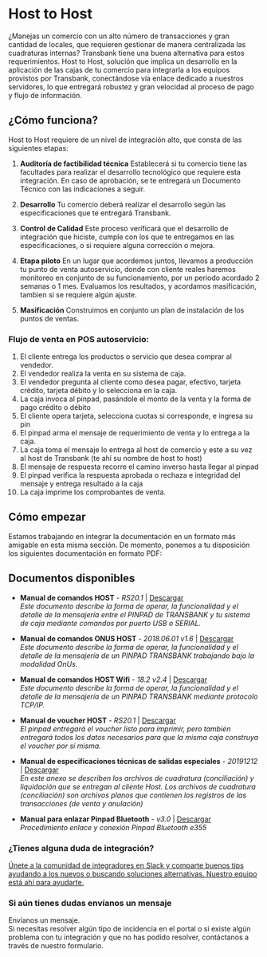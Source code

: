# Host to Host
¿Manejas un comercio con un alto número de transacciones y gran cantidad de locales, que requieren gestionar de manera 
centralizada las cuadraturas internas? Transbank tiene una buena alternativa para estos requerimientos. 
Host to Host, solución que implica un desarrollo en la aplicación de las cajas de tu comercio para integrarla a los 
equipos provistos por Transbank, conectándose vía enlace dedicado a nuestros servidores, lo que entregará robustez y 
gran velocidad al proceso de pago y flujo de información.

## ¿Cómo funciona?
Host to Host requiere de un nivel de integración alto, que consta de las siguientes etapas:

1. **Auditoría de factibilidad técnica**
Establecerá si tu comercio tiene las facultades para realizar el desarrollo tecnológico que requiere esta 
integración. En caso de aprobación, se te entregará un Documento Técnico con las indicaciones a seguir.

2. **Desarrollo**
Tu comercio deberá realizar el desarrollo según las especificaciones que te entregará Transbank.


3. **Control de Calidad**
Este proceso verificará que el desarrollo de integración que hiciste, 
cumple con los que te entregamos en las especificaciones, o si requiere alguna corrección o mejora.

4. **Etapa piloto**
En un lugar que acordemos juntos, llevamos a producción tu punto de venta autoservicio, donde con cliente reales haremos monitoreo en conjunto de su funcionamiento, por un periodo acordado 2 semanas o 1 mes. Evaluamos los resultados, y acordamos masificación, tambien si se requiere algún ajuste.


5. **Masificación**
Construimos en conjunto un plan de instalación de los puntos de ventas.


### **Flujo de venta en POS autoservicio:** 
1. El cliente entrega los productos o servicio que desea comprar al vendedor.
2. El vendedor realiza la venta en su sistema de caja.
3. El vendedor pregunta al cliente como desea pagar, efectivo, tarjeta crédito, tarjeta débito y lo selecciona en la caja.
4. La caja invoca al pinpad, pasándole el monto de la venta y la forma de pago crédito o débito
5. El cliente opera tarjeta, selecciona cuotas si corresponde, e ingresa su pin
6. El pinpad arma el mensaje de requerimiento de venta y lo entrega a la caja.
7. La caja toma el mensaje lo entrega al host de comercio y este a su vez al host de Transbank (te ahí su nombre de host to host)
8. El mensaje de respuesta recorre el camino inverso hasta llegar al pinpad
9. El pinpad verifica la respuesta aprobada o rechaza e integridad del mensaje y entrega resultado a la caja
10. La caja imprime los comprobantes de venta.

## Cómo empezar
Estamos trabajando en integrar la documentación en un formato más amigable en esta misma sección. 
De momento, ponemos a tu disposición los siguientes documentación en formato PDF: 

## Documentos disponibles
- **Manual de comandos HOST** - _RS20.1_ | [Descargar](/files/manual-comandos-2-9.pdf) <br />
_Este documento describe la forma de operar, la funcionalidad y el detalle de la mensajería entre el PINPAD de TRANSBANK y tu sistema de caja mediante comandos por puerto USB o SERIAL._

- **Manual de comandos ONUS HOST** - _2018.06.01 v1.6_ | [Descargar](/files/manual-comandos-pinpad-anexo-onus-1-6.pdf) <br />
_Este documento describe la forma de operar, la funcionalidad y el detalle de la mensajería de un PINPAD TRANSBANK trabajando bajo la modalidad OnUs._

- **Manual de comandos HOST Wifi** - _18.2 v2.4_ | [Descargar](/files/manual-comandos-pinpad-host-wifi.pdf) <br />
_Este documento describe la forma de operar, la funcionalidad y el detalle de la mensajería de un PINPAD TRANSBANK mediante protocolo TCP/IP._

- **Manual de voucher HOST** - _RS20.1_ | [Descargar](/files/manual-voucher-con-surcharge.pdf) <br />
_El pinpad entregará el voucher listo para imprimir, pero también entregará todos los datos necesarios para que la misma caja construya el voucher por sí misma._

- **Manual de especificaciones técnicas de salidas especiales** - _20191212_ | [Descargar](/files/manual-especificaciones-tecnicas-20191212.pdf) <br />
_En este anexo se describen los archivos de cuadratura (conciliación) y liquidación que se entregan al cliente Host. 
Los archivos de cuadratura (conciliación) son archivos planos que contienen los registros de las transacciones 
(de venta y anulación)_

- **Manual para enlazar Pinpad Bluetooth** - _v3.0_ | [Descargar](/files/manual-enlazar-pinpad-bluetooth-3-0.pdf) <br />
_Procedimiento enlace y conexión Pinpad Bluetooth e355_

<div class="container slate">
  <div class='slate-after-footer'>
    <div class='row d-flex align-items-stretch'>
      <div class='col-12 col-lg-6'>
        <h3 class='toc-ignore fo-size-22 text-center'>¿Tienes alguna duda de integración?</h3>
        <a href='https://join-transbankdevelopers-slack.herokuapp.com/' target='_blank'>
          <div class='td_block_gray'>
            <img src="https://p9.zdassets.com/hc/theme_assets/138842/200037786/logo.png" alt="" >
            <div class='td_pa-txt'>
              Únete a la comunidad de integradores en Slack y comparte buenos tips ayudando a los nuevos o buscando soluciones alternativas. Nuestro equipo está ahí para ayudarte.
            </div>
          </div>
        </a>
      </div>
      <div class='mt-3 mt-lg-0 col-12 col-lg-6'>
        <h3 class='toc-ignore fo-size-22 text-center'>Si aún tienes dudas envíanos un mensaje</h3>
        <a class="pointer magenta" data-toggle='modal' data-target='#modalContactForm'>
          <div class='td_block_gray'>
            <div class="fo-size-20 text-center sub-title_bloq"><i class="fas fa-envelope"></i> Envíanos un mensaje.</div>
            <div class='td_pa-txt'>
              Si necesitas resolver algún tipo de incidencia en el portal o si existe algún problema con tu integración y  que no has podido resolver, contáctanos a través de nuestro formulario.
            </div>
          </div>
        </a>
      </div>
    </div>
  </div>
</div>
